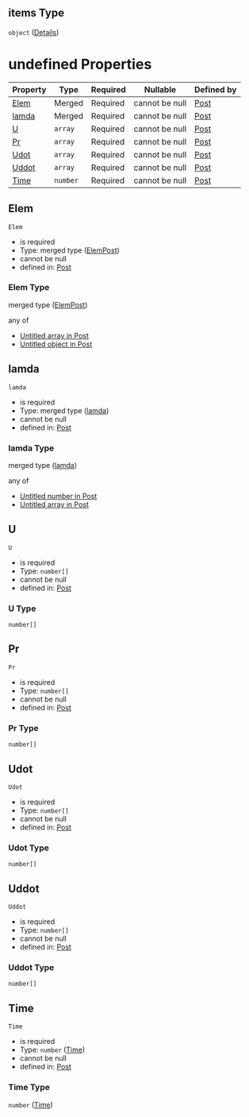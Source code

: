 ## items Type

`object` ([Details](post-items.md))

# undefined Properties

| Property        | Type     | Required | Nullable       | Defined by                                                                                                                                                        |
| :-------------- | -------- | -------- | -------------- | :---------------------------------------------------------------------------------------------------------------------------------------------------------------- |
| [Elem](#Elem)   | Merged   | Required | cannot be null | [Post](post-items-properties-elempost.md "https&#x3A;//raw.githubusercontent.com/claudioperez/FedeasAPI/v0.0.0/schemas/model.schema.json#/items/properties/Elem") |
| [lamda](#lamda) | Merged   | Required | cannot be null | [Post](post-items-properties-lamda.md "https&#x3A;//raw.githubusercontent.com/claudioperez/FedeasAPI/v0.0.0/schemas/model.schema.json#/items/properties/lamda")   |
| [U](#U)         | `array`  | Required | cannot be null | [Post](post-items-properties-u.md "https&#x3A;//raw.githubusercontent.com/claudioperez/FedeasAPI/v0.0.0/schemas/model.schema.json#/items/properties/U")           |
| [Pr](#Pr)       | `array`  | Required | cannot be null | [Post](post-items-properties-pr.md "https&#x3A;//raw.githubusercontent.com/claudioperez/FedeasAPI/v0.0.0/schemas/model.schema.json#/items/properties/Pr")         |
| [Udot](#Udot)   | `array`  | Required | cannot be null | [Post](post-items-properties-udot.md "https&#x3A;//raw.githubusercontent.com/claudioperez/FedeasAPI/v0.0.0/schemas/model.schema.json#/items/properties/Udot")     |
| [Uddot](#Uddot) | `array`  | Required | cannot be null | [Post](post-items-properties-uddot.md "https&#x3A;//raw.githubusercontent.com/claudioperez/FedeasAPI/v0.0.0/schemas/model.schema.json#/items/properties/Uddot")   |
| [Time](#Time)   | `number` | Required | cannot be null | [Post](post-items-properties-time.md "https&#x3A;//raw.githubusercontent.com/claudioperez/FedeasAPI/v0.0.0/schemas/model.schema.json#/items/properties/Time")     |

## Elem




`Elem`

-   is required
-   Type: merged type ([ElemPost](post-items-properties-elempost.md))
-   cannot be null
-   defined in: [Post](post-items-properties-elempost.md "https&#x3A;//raw.githubusercontent.com/claudioperez/FedeasAPI/v0.0.0/schemas/model.schema.json#/items/properties/Elem")

### Elem Type

merged type ([ElemPost](post-items-properties-elempost.md))

any of

-   [Untitled array in Post](post-items-properties-elempost-anyof-0.md "check type definition")
-   [Untitled object in Post](post-items-properties-elempost-anyof-1.md "check type definition")

## lamda




`lamda`

-   is required
-   Type: merged type ([lamda](post-items-properties-lamda.md))
-   cannot be null
-   defined in: [Post](post-items-properties-lamda.md "https&#x3A;//raw.githubusercontent.com/claudioperez/FedeasAPI/v0.0.0/schemas/model.schema.json#/items/properties/lamda")

### lamda Type

merged type ([lamda](post-items-properties-lamda.md))

any of

-   [Untitled number in Post](post-items-properties-lamda-anyof-0.md "check type definition")
-   [Untitled array in Post](post-items-properties-lamda-anyof-1.md "check type definition")

## U




`U`

-   is required
-   Type: `number[]`
-   cannot be null
-   defined in: [Post](post-items-properties-u.md "https&#x3A;//raw.githubusercontent.com/claudioperez/FedeasAPI/v0.0.0/schemas/model.schema.json#/items/properties/U")

### U Type

`number[]`

## Pr




`Pr`

-   is required
-   Type: `number[]`
-   cannot be null
-   defined in: [Post](post-items-properties-pr.md "https&#x3A;//raw.githubusercontent.com/claudioperez/FedeasAPI/v0.0.0/schemas/model.schema.json#/items/properties/Pr")

### Pr Type

`number[]`

## Udot




`Udot`

-   is required
-   Type: `number[]`
-   cannot be null
-   defined in: [Post](post-items-properties-udot.md "https&#x3A;//raw.githubusercontent.com/claudioperez/FedeasAPI/v0.0.0/schemas/model.schema.json#/items/properties/Udot")

### Udot Type

`number[]`

## Uddot




`Uddot`

-   is required
-   Type: `number[]`
-   cannot be null
-   defined in: [Post](post-items-properties-uddot.md "https&#x3A;//raw.githubusercontent.com/claudioperez/FedeasAPI/v0.0.0/schemas/model.schema.json#/items/properties/Uddot")

### Uddot Type

`number[]`

## Time




`Time`

-   is required
-   Type: `number` ([Time](post-items-properties-time.md))
-   cannot be null
-   defined in: [Post](post-items-properties-time.md "https&#x3A;//raw.githubusercontent.com/claudioperez/FedeasAPI/v0.0.0/schemas/model.schema.json#/items/properties/Time")

### Time Type

`number` ([Time](post-items-properties-time.md))
